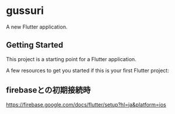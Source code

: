 # gussuri

A new Flutter application.

## Getting Started

This project is a starting point for a Flutter application.

A few resources to get you started if this is your first Flutter project:

## firebaseとの初期接続時
https://firebase.google.com/docs/flutter/setup?hl=ja&platform=ios
